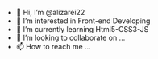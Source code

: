 - 👋 Hi, I’m @alizarei22
- 👀 I’m interested in Front-end Developing
- 🌱 I’m currently learning Html5-CSS3-JS
- 💞️ I’m looking to collaborate on ...
- 📫 How to reach me ...

<!---
alizarei22/alizarei22 is a ✨ special ✨ repository because its `README.md` (this file) appears on your GitHub profile.
You can click the Preview link to take a look at your changes.
--->
